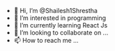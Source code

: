 - 👋 Hi, I’m @Shailesh1Shrestha
- 👀 I’m interested in programming
- 🌱 I’m currently learning React Js
- 💞️ I’m looking to collaborate on ...
- 📫 How to reach me ...

<!---
Shailesh1Shrestha/Shailesh1Shrestha is a ✨ special ✨ repository because its `README.md` (this file) appears on your GitHub profile.
You can click the Preview link to take a look at your changes.
--->

